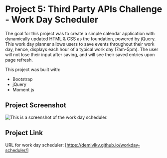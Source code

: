 # Project 5: Third Party APIs Challenge - Work Day Scheduler
The goal for this project was to create a simple calendar application with dynamically updated HTML & CSS as the foundation, powered by jQuery. This work day planner allows users to save events throughout their work day, hence, displays each hour of a typical work day (7am-5pm). The user will not lose their input after saving, and will see their saved entries upon page refresh.

This project was built with:
- Bootstrap
- jQuery
- Moment.js

## Project Screenshot
![This is a screenshot of the work day scheduler.](/../main/assets/images/screenshot.png)

## Project Link
URL for work day scheduler: [https://demivlkv.github.io/workday-scheduler/]